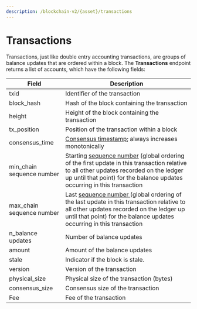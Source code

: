 ```yaml
---
description: /blockchain-v2/{asset}/transactions
---
```


# Transactions

Transactions, just like double entry accounting transactions, are groups of balance updates that are ordered within a block. The **Transactions** endpoint returns a list of accounts, which have the following fields:

| Field                      | Description                                                                                                                                                                                                                                                                 |
| -------------------------- | --------------------------------------------------------------------------------------------------------------------------------------------------------------------------------------------------------------------------------------------------------------------------- |
| txid                       | Identifier of the transaction                                                                                                                                                                                                                                               |
| block\_hash                | Hash of the block containing the transaction                                                                                                                                                                                                                                |
| height                     | Height of the block containing the transaction                                                                                                                                                                                                                              |
| tx\_position               | Position of the transaction within a block                                                                                                                                                                                                                                  |
| consensus\_time            | [Consensus timestamp](../../on-chain-data/atlas-overview.md#consensus-timestamp); always increases monotonically                                                                                                                                                            |
| min\_chain sequence number | Starting [sequence number](../../on-chain-data/atlas-overview.md#chain-sequencing) (global ordering of the first update in this transaction relative to all other updates recorded on the ledger up until that point) for the balance updates occurring in this transaction |
| max\_chain sequence number | Last [sequence number ](../../on-chain-data/atlas-overview.md#chain-sequencing)(global ordering of the last update in this transaction relative to all other updates recorded on the ledger up until that point) for the balance updates occurring in this transaction      |
| n\_balance updates         | Number of balance updates                                                                                                                                                                                                                                                   |
| amount                     | Amount of the balance updates                                                                                                                                                                                                                                               |
| stale                      | Indicator if the block is stale.                                                                                                                                                                                                                                            |
| version                    | Version of the transaction                                                                                                                                                                                                                                                  |
| physical\_size             | Physical size of the transaction (bytes)                                                                                                                                                                                                                                    |
| consensus\_size            | Consensus size of the transaction                                                                                                                                                                                                                                           |
| Fee                        | Fee of the transaction                                                                                                                                                                                                                                                      |
